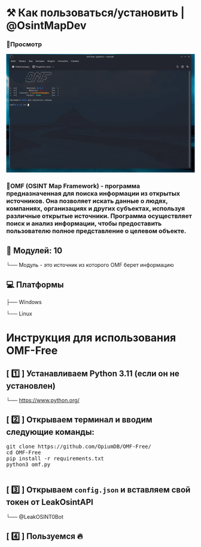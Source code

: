 <h1>⚒ Как пользоваться/установить | @OsintMapDev</h1>
<h3>🔸Просмотр</h3>

![](https://github.com/OpiumDB/OMF-Free/blob/main/omf_free.jpg)

<h3>🔸OMF (OSINT Map Framework) - программа предназначенная для поиска информации из открытых источников. Она позволяет искать данные о людях, компаниях, организациях и других субъектах, используя различные открытые источники. Программа осуществляет поиск и анализ информации, чтобы предоставить пользователю полное представление о целевом объекте.</h3>

<div class="step">
    <h2>🔸 Модулей: 10</h2>
    <p>└── Модуль - это источник из которого OMF берет информацию</p>
</div>

<div class="step">
    <h2>💻 Платформы</h2>
    <p>├── Windows</p>
    <p>└── Linux</p>
</div>

<h1>Инструкция для использования OMF-Free</h1>

<div class="step">
    <h2>[ 1️⃣ ] Устанавливаем Python 3.11 (если он не установлен)</h2>
    <p>└── <a href="https://www.python.org/"> https://www.python.org/</a></p>
</div>

<div class="step">
    <h2>[ 2️⃣ ] Открываем терминал и вводим следующие команды:</h2>
    <pre>
git clone https://github.com/OpiumDB/OMF-Free/
cd OMF-Free
pip install -r requirements.txt
python3 omf.py
        </pre>
    </div>

<div class="step">
    <h2>[ 3️⃣ ] Открываем <code>config.json</code> и вставляем свой токен от LeakOsintAPI</h2>
    <p>└── @LeakOSINT0Bot</p>
</div>

<div class="step">
    <h2>[ 4️⃣ ] Пользуемся 🔥</h2>
</div>
